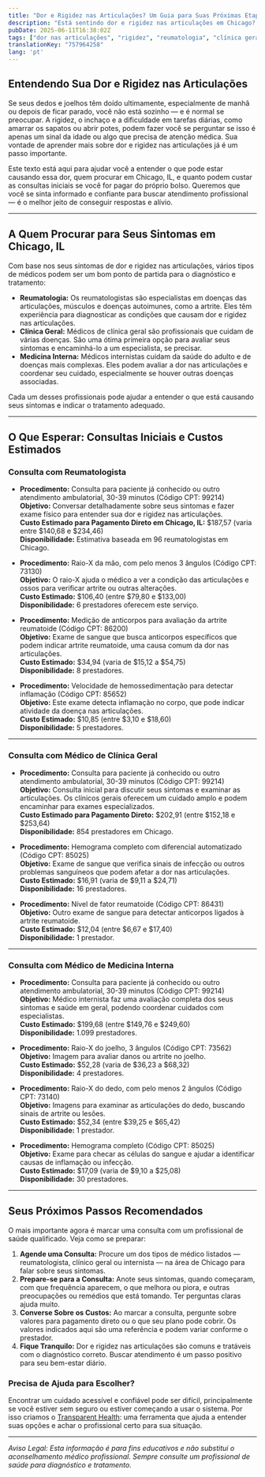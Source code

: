 ```yaml
---
title: "Dor e Rigidez nas Articulações? Um Guia para Suas Próximas Etapas de Saúde em Chicago, IL"
description: "Está sentindo dor e rigidez nas articulações em Chicago? Saiba a quem procurar, o que esperar e os custos estimados para consultas iniciais perto de você."
pubDate: 2025-06-11T16:38:02Z
tags: ["dor nas articulações", "rigidez", "reumatologia", "clínica geral", "medicina interna", "saúde em Chicago", "custos de saúde", "sintomas de artrite"]
translationKey: "757964258"
lang: 'pt'
---
```


## Entendendo Sua Dor e Rigidez nas Articulações

Se seus dedos e joelhos têm doído ultimamente, especialmente de manhã ou depois de ficar parado, você não está sozinho — e é normal se preocupar. A rigidez, o inchaço e a dificuldade em tarefas diárias, como amarrar os sapatos ou abrir potes, podem fazer você se perguntar se isso é apenas um sinal da idade ou algo que precisa de atenção médica. Sua vontade de aprender mais sobre dor e rigidez nas articulações já é um passo importante.

Este texto está aqui para ajudar você a entender o que pode estar causando essa dor, quem procurar em Chicago, IL, e quanto podem custar as consultas iniciais se você for pagar do próprio bolso. Queremos que você se sinta informado e confiante para buscar atendimento profissional — é o melhor jeito de conseguir respostas e alívio.

---

## A Quem Procurar para Seus Sintomas em Chicago, IL

Com base nos seus sintomas de dor e rigidez nas articulações, vários tipos de médicos podem ser um bom ponto de partida para o diagnóstico e tratamento:

- **Reumatologia:** Os reumatologistas são especialistas em doenças das articulações, músculos e doenças autoimunes, como a artrite. Eles têm experiência para diagnosticar as condições que causam dor e rigidez nas articulações.
- **Clínica Geral:** Médicos de clínica geral são profissionais que cuidam de várias doenças. São uma ótima primeira opção para avaliar seus sintomas e encaminhá-lo a um especialista, se precisar.
- **Medicina Interna:** Médicos internistas cuidam da saúde do adulto e de doenças mais complexas. Eles podem avaliar a dor nas articulações e coordenar seu cuidado, especialmente se houver outras doenças associadas.

Cada um desses profissionais pode ajudar a entender o que está causando seus sintomas e indicar o tratamento adequado.

---

## O Que Esperar: Consultas Iniciais e Custos Estimados

### Consulta com Reumatologista

- **Procedimento:** Consulta para paciente já conhecido ou outro atendimento ambulatorial, 30-39 minutos (Código CPT: 99214)  
  **Objetivo:** Conversar detalhadamente sobre seus sintomas e fazer exame físico para entender sua dor e rigidez nas articulações.  
  **Custo Estimado para Pagamento Direto em Chicago, IL:** $187,57 (varia entre $140,68 e $234,46)  
  **Disponibilidade:** Estimativa baseada em 96 reumatologistas em Chicago.

- **Procedimento:** Raio-X da mão, com pelo menos 3 ângulos (Código CPT: 73130)  
  **Objetivo:** O raio-X ajuda o médico a ver a condição das articulações e ossos para verificar artrite ou outras alterações.  
  **Custo Estimado:** $106,40 (entre $79,80 e $133,00)  
  **Disponibilidade:** 6 prestadores oferecem este serviço.

- **Procedimento:** Medição de anticorpos para avaliação da artrite reumatoide (Código CPT: 86200)  
  **Objetivo:** Exame de sangue que busca anticorpos específicos que podem indicar artrite reumatoide, uma causa comum da dor nas articulações.  
  **Custo Estimado:** $34,94 (varia de $15,12 a $54,75)  
  **Disponibilidade:** 8 prestadores.

- **Procedimento:** Velocidade de hemossedimentação para detectar inflamação (Código CPT: 85652)  
  **Objetivo:** Este exame detecta inflamação no corpo, que pode indicar atividade da doença nas articulações.  
  **Custo Estimado:** $10,85 (entre $3,10 e $18,60)  
  **Disponibilidade:** 5 prestadores.

---

### Consulta com Médico de Clínica Geral

- **Procedimento:** Consulta para paciente já conhecido ou outro atendimento ambulatorial, 30-39 minutos (Código CPT: 99214)  
  **Objetivo:** Consulta inicial para discutir seus sintomas e examinar as articulações. Os clínicos gerais oferecem um cuidado amplo e podem encaminhar para exames especializados.  
  **Custo Estimado para Pagamento Direto:** $202,91 (entre $152,18 e $253,64)  
  **Disponibilidade:** 854 prestadores em Chicago.

- **Procedimento:** Hemograma completo com diferencial automatizado (Código CPT: 85025)  
  **Objetivo:** Exame de sangue que verifica sinais de infecção ou outros problemas sanguíneos que podem afetar a dor nas articulações.  
  **Custo Estimado:** $16,91 (varia de $9,11 a $24,71)  
  **Disponibilidade:** 16 prestadores.

- **Procedimento:** Nível de fator reumatoide (Código CPT: 86431)  
  **Objetivo:** Outro exame de sangue para detectar anticorpos ligados à artrite reumatoide.  
  **Custo Estimado:** $12,04 (entre $6,67 e $17,40)  
  **Disponibilidade:** 1 prestador.

---

### Consulta com Médico de Medicina Interna

- **Procedimento:** Consulta para paciente já conhecido ou outro atendimento ambulatorial, 30-39 minutos (Código CPT: 99214)  
  **Objetivo:** Médico internista faz uma avaliação completa dos seus sintomas e saúde em geral, podendo coordenar cuidados com especialistas.  
  **Custo Estimado:** $199,68 (entre $149,76 e $249,60)  
  **Disponibilidade:** 1.099 prestadores.

- **Procedimento:** Raio-X do joelho, 3 ângulos (Código CPT: 73562)  
  **Objetivo:** Imagem para avaliar danos ou artrite no joelho.  
  **Custo Estimado:** $52,28 (varia de $36,23 a $68,32)  
  **Disponibilidade:** 4 prestadores.

- **Procedimento:** Raio-X do dedo, com pelo menos 2 ângulos (Código CPT: 73140)  
  **Objetivo:** Imagens para examinar as articulações do dedo, buscando sinais de artrite ou lesões.  
  **Custo Estimado:** $52,34 (entre $39,25 e $65,42)  
  **Disponibilidade:** 1 prestador.

- **Procedimento:** Hemograma completo (Código CPT: 85025)  
  **Objetivo:** Exame para checar as células do sangue e ajudar a identificar causas de inflamação ou infecção.  
  **Custo Estimado:** $17,09 (varia de $9,10 a $25,08)  
  **Disponibilidade:** 30 prestadores.

---

## Seus Próximos Passos Recomendados

O mais importante agora é marcar uma consulta com um profissional de saúde qualificado. Veja como se preparar:

1. **Agende uma Consulta:** Procure um dos tipos de médico listados — reumatologista, clínico geral ou internista — na área de Chicago para falar sobre seus sintomas.
2. **Prepare-se para a Consulta:** Anote seus sintomas, quando começaram, com que frequência aparecem, o que melhora ou piora, e outras preocupações ou remédios que está tomando. Ter perguntas claras ajuda muito.
3. **Converse Sobre os Custos:** Ao marcar a consulta, pergunte sobre valores para pagamento direto ou o que seu plano pode cobrir. Os valores indicados aqui são uma referência e podem variar conforme o prestador.
4. **Fique Tranquilo:** Dor e rigidez nas articulações são comuns e tratáveis com o diagnóstico correto. Buscar atendimento é um passo positivo para seu bem-estar diário.

### Precisa de Ajuda para Escolher?

Encontrar um cuidado acessível e confiável pode ser difícil, principalmente se você estiver sem seguro ou estiver começando a usar o sistema. Por isso criamos o [Transparent Health](https://transparenthealth.ai): uma ferramenta que ajuda a entender suas opções e achar o profissional certo para sua situação.

---

*Aviso Legal: Esta informação é para fins educativos e não substitui o aconselhamento médico profissional. Sempre consulte um profissional de saúde para diagnóstico e tratamento.*